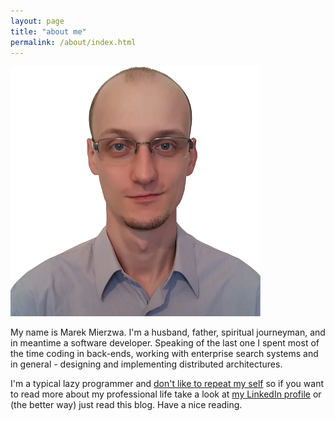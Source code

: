 ```yaml
---
layout: page
title: "about me"
permalink: /about/index.html
---
```

<img class="author-img about-me-img" src="/images/marekmierzwa_small.png" alt="Marek Mierzwa">

My name is Marek Mierzwa. I'm a husband, father, spiritual journeyman, and in meantime a software developer. Speaking of the last one I spent most of the time coding in back-ends,
working with enterprise search systems and in general - designing and implementing distributed architectures. 

I'm a typical lazy programmer and [don't like to repeat my self](https://en.wikipedia.org/wiki/Don%27t_repeat_yourself) so if you want to read more about my professional life take a look at [my LinkedIn profile]({{site.social.linkedin}}) or (the better way) just read this blog. Have a nice reading.

